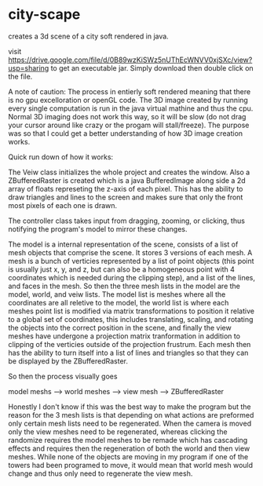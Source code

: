 # city-scape
creates a 3d scene of a city soft rendered in java.

visit https://drive.google.com/file/d/0B89wzKiSWz5nUThEcWNVV0xjSXc/view?usp=sharing to get an executable jar. Simply download then double click on the file.

A note of caution: The process in entierly soft rendered meaning that there is no gpu excelloration or openGL code. The 3D image created by running every single computation is run in the java virtual mathine and thus the cpu. Normal 3D imaging does not work this way, so it will be slow (do not drag your cursor around like crazy or the progam will stall/freeze). The purpose was so that I could get a better understanding of how 3D image creation works.

Quick run down of how it works:

The Veiw class initializes the whole project and creates the window. Also a ZBufferedRaster is created which is a java BufferedImage along side a 2d array of floats represeting the z-axis of each pixel. This has the ability to draw triangles and lines to the screen and makes sure that only the front most pixels of each one is drawn.

The controller class takes input from dragging, zooming, or clicking, thus notifying the program's model to mirror these changes.

The model is a internal representation of the scene, consists of a list of mesh objects that comprise the scene. It stores 3 versions of each mesh. A mesh is a bunch of verticies represented by a list of point objects (this point is usually just x, y, and z, but can also be a homogeneous point with 4 coordinates which is needed during the clipping step), and a list of the lines, and faces in the mesh. So then the three mesh lists in the model are the model, world, and veiw lists. The model list is meshes where all the coordinates are all reletive to the model, the world list is where each meshes point list is modified via matrix transformations to position it relative to a global set of coordinates, this includes translating, scaling, and rotating the objects into the correct position in the scene, and finally the view meshes have undergone a projection matrix tranformation in addition to clipping of the verticies outside of the projection frustrum. Each mesh then has the ability to turn itself into a list of lines and triangles so that they can be displayed by the ZBufferedRaster.

So then the process visually goes

model meshs --> world meshes --> view mesh --> ZBufferedRaster

Honestly I don't know if this was the best way to make the program but the reason for the 3 mesh lists is that depending on what actions are preformed only certain mesh lists need to be regenerated. When the camera is moved only the view meshes need to be regenerated, whereas clicking the randomize requires the model meshes to be remade which has cascading effects and requires then the regeneration of both the world and then view meshes. While none of the objects are moving in my program if one of the towers had been programed to move, it would mean that world mesh would change and thus only need to regenerate the view mesh.
